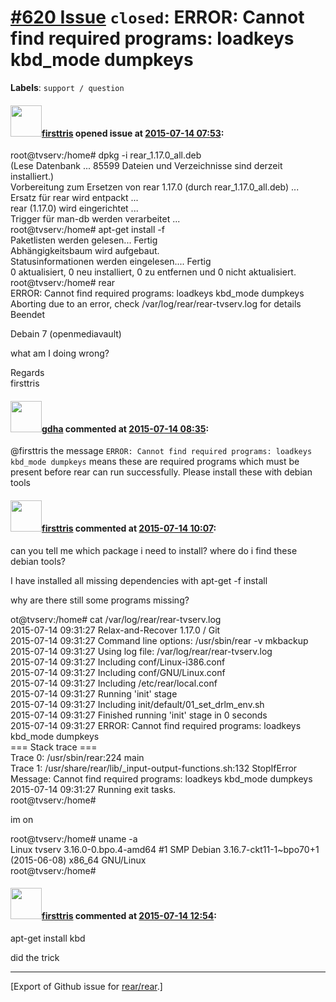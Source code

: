 [\#620 Issue](https://github.com/rear/rear/issues/620) `closed`: ERROR: Cannot find required programs: loadkeys kbd\_mode dumpkeys
==================================================================================================================================

**Labels**: `support / question`

#### <img src="https://avatars.githubusercontent.com/u/1709260?u=945c2037f8b7f9953a62ad14140e4812bebaa541&v=4" width="50">[firsttris](https://github.com/firsttris) opened issue at [2015-07-14 07:53](https://github.com/rear/rear/issues/620):

root@tvserv:/home\# dpkg -i rear\_1.17.0\_all.deb  
(Lese Datenbank ... 85599 Dateien und Verzeichnisse sind derzeit
installiert.)  
Vorbereitung zum Ersetzen von rear 1.17.0 (durch rear\_1.17.0\_all.deb)
...  
Ersatz für rear wird entpackt ...  
rear (1.17.0) wird eingerichtet ...  
Trigger für man-db werden verarbeitet ...  
root@tvserv:/home\# apt-get install -f  
Paketlisten werden gelesen... Fertig  
Abhängigkeitsbaum wird aufgebaut.  
Statusinformationen werden eingelesen.... Fertig  
0 aktualisiert, 0 neu installiert, 0 zu entfernen und 0 nicht
aktualisiert.  
root@tvserv:/home\# rear  
ERROR: Cannot find required programs: loadkeys kbd\_mode dumpkeys  
Aborting due to an error, check /var/log/rear/rear-tvserv.log for
details  
Beendet

Debain 7 (openmediavault)

what am I doing wrong?

Regards  
firsttris

#### <img src="https://avatars.githubusercontent.com/u/888633?u=cdaeb31efcc0048d3619651aa18dd4b76e636b21&v=4" width="50">[gdha](https://github.com/gdha) commented at [2015-07-14 08:35](https://github.com/rear/rear/issues/620#issuecomment-121166678):

@firsttris the message
`ERROR: Cannot find required programs: loadkeys kbd_mode dumpkeys` means
these are required programs which must be present before rear can run
successfully. Please install these with debian tools

#### <img src="https://avatars.githubusercontent.com/u/1709260?u=945c2037f8b7f9953a62ad14140e4812bebaa541&v=4" width="50">[firsttris](https://github.com/firsttris) commented at [2015-07-14 10:07](https://github.com/rear/rear/issues/620#issuecomment-121190105):

can you tell me which package i need to install? where do i find these
debian tools?

I have installed all missing dependencies with apt-get -f install

why are there still some programs missing?

ot@tvserv:/home\# cat /var/log/rear/rear-tvserv.log  
2015-07-14 09:31:27 Relax-and-Recover 1.17.0 / Git  
2015-07-14 09:31:27 Command line options: /usr/sbin/rear -v mkbackup  
2015-07-14 09:31:27 Using log file: /var/log/rear/rear-tvserv.log  
2015-07-14 09:31:27 Including conf/Linux-i386.conf  
2015-07-14 09:31:27 Including conf/GNU/Linux.conf  
2015-07-14 09:31:27 Including /etc/rear/local.conf  
2015-07-14 09:31:27 Running 'init' stage  
2015-07-14 09:31:27 Including init/default/01\_set\_drlm\_env.sh  
2015-07-14 09:31:27 Finished running 'init' stage in 0 seconds  
2015-07-14 09:31:27 ERROR: Cannot find required programs: loadkeys
kbd\_mode dumpkeys  
=== Stack trace ===  
Trace 0: /usr/sbin/rear:224 main  
Trace 1: /usr/share/rear/lib/\_input-output-functions.sh:132
StopIfError  
Message: Cannot find required programs: loadkeys kbd\_mode dumpkeys  
2015-07-14 09:31:27 Running exit tasks.  
root@tvserv:/home\#

im on

root@tvserv:/home\# uname -a  
Linux tvserv 3.16.0-0.bpo.4-amd64 \#1 SMP Debian 3.16.7-ckt11-1~bpo70+1
(2015-06-08) x86\_64 GNU/Linux  
root@tvserv:/home\#

#### <img src="https://avatars.githubusercontent.com/u/1709260?u=945c2037f8b7f9953a62ad14140e4812bebaa541&v=4" width="50">[firsttris](https://github.com/firsttris) commented at [2015-07-14 12:54](https://github.com/rear/rear/issues/620#issuecomment-121230616):

apt-get install kbd

did the trick

------------------------------------------------------------------------

\[Export of Github issue for
[rear/rear](https://github.com/rear/rear).\]
